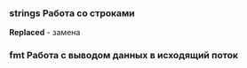 ### strings Работа со строками 
**Replaced** - замена

### fmt Работа с выводом данных в исходящий поток
